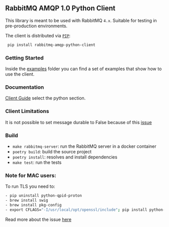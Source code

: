 ## RabbitMQ AMQP 1.0 Python Client
This library is meant to be used with RabbitMQ `4.x`. Suitable for testing in pre-production environments.

The client is distributed via [`PIP`](https://pypi.org/project/rabbitmq-amqp-python-client/):
```bash
 pip install rabbitmq-amqp-python-client
```

### Getting Started    

Inside the [examples](./examples) folder you can find a set of examples that show how to use the client.


### Documentation

[Client Guide](https://www.rabbitmq.com/client-libraries/amqp-client-libraries) select the python section.

### Client Limitations
It is not possible to set message durable to False because of this [issue](https://github.com/rabbitmq/rabbitmq-amqp-python-client/issues/83)


### Build

- `make rabbitmq-server`: run the RabbitMQ server in a docker container
- `poetry build`: build the source project
- `poetry install`: resolves and install dependencies
- `make test`: run the tests

### Note for MAC users:

To run TLS you need to:
``` bash
- pip uninstall python-qpid-proton
- brew install swig
- brew install pkg-config
- export CFLAGS="-I/usr/local/opt/openssl/include"; pip install python-qpid-proton --verbose --no-cache-dir
```

Read more about the issue [here](https://stackoverflow.com/questions/44979947/python-qpid-proton-for-mac-using-amqps)







